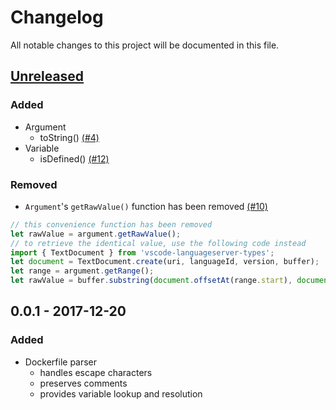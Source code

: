 # Changelog
All notable changes to this project will be documented in this file.

## [Unreleased]
### Added
- Argument
  - toString() [(#4)](https://github.com/rcjsuen/dockerfile-ast/issues/4)
- Variable
  - isDefined() [(#12)](https://github.com/rcjsuen/dockerfile-ast/issues/12)

### Removed
- `Argument`'s `getRawValue()` function has been removed [(#10)](https://github.com/rcjsuen/dockerfile-ast/issues/10)
```TypeScript
// this convenience function has been removed
let rawValue = argument.getRawValue();
// to retrieve the identical value, use the following code instead
import { TextDocument } from 'vscode-languageserver-types';
let document = TextDocument.create(uri, languageId, version, buffer);
let range = argument.getRange();
let rawValue = buffer.substring(document.offsetAt(range.start), document.offsetAt(range.end));
```

## 0.0.1 - 2017-12-20
### Added
- Dockerfile parser
  - handles escape characters
  - preserves comments
  - provides variable lookup and resolution

[Unreleased]: https://github.com/rcjsuen/dockerfile-ast/compare/v0.0.1...HEAD
